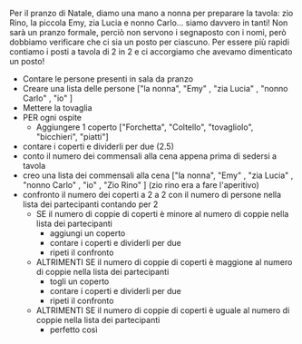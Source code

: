 Per il pranzo di Natale, diamo una mano a nonna per preparare la tavola: zio Rino, la piccola Emy, zia Lucia e nonno Carlo… siamo davvero in tanti!
Non sarà un pranzo formale, perciò non servono i segnaposto con i nomi, però dobbiamo verificare che ci sia un posto per ciascuno. Per essere più rapidi contiamo i posti a tavola di 2 in 2 e ci accorgiamo che avevamo dimenticato un posto!



- Contare le persone presenti in sala da pranzo
- Creare una lista delle persone ["la nonna", "Emy" , "zia Lucia" , "nonno Carlo" , "io" ]
- Mettere la tovaglia
- PER ogni ospite
    - Aggiungere 1 coperto ["Forchetta", "Coltello", "tovagliolo", "bicchieri", "piatti"]
- contare i coperti e dividerli per due (2.5)
- conto il numero dei commensali alla cena appena prima di sedersi a tavola
- creo una lista dei commensali alla cena ["la nonna", "Emy" , "zia Lucia" , "nonno Carlo" , "io" , "Zio Rino" ] (zio rino era a fare l'aperitivo)
- confronto il numero dei coperti a 2 a 2 con il numero di persone nella lista dei partecipanti contando per 2
    - SE il numero di coppie di coperti è minore al numero di coppie nella lista dei partecipanti
        - aggiungi un coperto
        - contare i coperti e dividerli per due
        - ripeti il confronto
    - ALTRIMENTI SE il numero di coppie di coperti è maggione al numero di coppie nella lista dei partecipanti
        - togli un coperto
        - contare i coperti e dividerli per due
        - ripeti il confronto
    - ALTRIMENTI SE il numero di coppie di coperti è uguale al numero di coppie nella lista dei partecipanti
        - perfetto così












